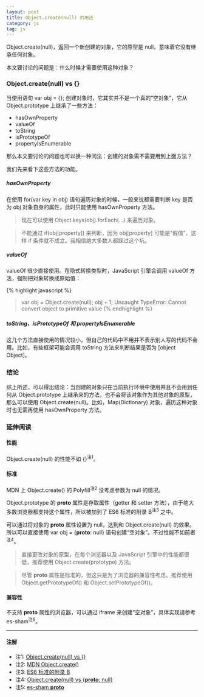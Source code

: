 ```yaml
---
layout: post
title: Object.create(null) 的用法
category: js
tag: js
---
```


Object.create(null)，返回一个新创建的对象，它的原型是 null，意味着它没有继承任何对象。

本文要讨论的问题是：什么时候才需要使用这种对象？

### Object.create(null) vs {}

当使用语句 var obj = {}; 创建对象时，它其实并不是一个真的“空对象”，它从 Object.prototype 上继承了一些方法：

  * hasOwnProperty
  * valueOf
  * toString
  * isPrototypeOf
  * propertyIsEnumerable

那么本文要讨论的问题也可以换一种问法：创建的对象需不需要用到上面方法？

我们先来看下这些方法的功能。

##### hasOwnProperty

在使用 for(var key in obj) 语句遍历对象的时候，一般来说都需要判断 key 是否为 obj 对象自身的属性，此时只能使用 hasOwnProperty 方法。

>现在可以使用 Object.keys(obj).forEach(...) 来遍历对象。

>不能通过 if(obj[property]) 来判断，因为 obj[property] 可能是"假值"，这样 if 条件就不成立。我相信绝大多数人都踩过这个坑。

##### valueOf

valueOf 很少直接使用。在隐式转换类型时，JavaScript 引擎会调用 valueOf 方法，强制把对象转换成原始值：

{% highlight javascript %}
> var obj = Object.create(null);
> obj + 1;
Uncaught TypeError: Cannot convert object to primitive value
{% endhighlight %}

##### toString、isPrototypeOf 和 propertyIsEnumerable

这几个方法直接使用的情况较小，但自己的代码中不用并不表示别人写的代码不会用。比如，有些框架可能会调用 toString 方法来判断结果是否为 [object Object]。

### 结论

综上所述，可以得出结论：当创建的对象只在当前执行环境中使用并且不会用到任何从 Object.prototype 上继承来的方法，也不会将该对象作为其他对象的原型，那么可以使用 Object.create(null)。比如，Map(Dictionary) 对象，遍历这种对象时也无需再使用 hasOwnProperty 方法。

### 延伸阅读

#### 性能

Object.create(null) 的性能不如 {}<sup>注1</sup>。

#### 标准

MDN 上 Object.create() 的 Polyfill<sup>注2</sup> 没考虑参数为 null 的情况。

Object.prototype 的 __proto__ 属性是存取属性（getter 和 setter 方法），由于绝大多数浏览器都支持这个属性，所以被加到了 ES6 标准的附录 B<sup>注3</sup> 之中。

可以通过将对象的 __proto__ 属性设置为 null，达到和 Object.create(null) 的效果。所以可以直接使用 var obj = {__proto__: null} 语句创建“空对象”。不过性能不如前者<sup>注4</sup>。

>直接更改对象的原型，在每个浏览器以及 JavaScript 引擎中的性能都很低，推荐使用 Object.create(prototype) 方法。

>尽管 __proto__ 属性是标准的，但这只是为了浏览器的兼容性考虑。推荐使用 Object.getPrototypeOf() 和 Object.setPrototypeOf()。


#### 兼容性

不支持 __proto__ 属性的浏览器，可以通过 iframe 来创建“空对象”，具体实现请参考 es-sham<sup>注5</sup>。

---

#### 注解
* 注1: [Object.create(null) vs {}](https://jsperf.com/object-create-null-vs-literal/2)
* 注2: [MDN Object.create()](https://developer.mozilla.org/en-US/docs/Web/JavaScript/Reference/Global_Objects/Object/create)
* 注3: [ES6 标准的附录 B](http://www.ecma-international.org/ecma-262/6.0/#sec-additional-properties-of-the-object.prototype-object)
* 注4: [Object.create(null) vs {__proto__: null}](https://jsperf.com/object-create-null-vs-literal/24)
* 注5: [es-sham __proto__](https://github.com/es-shims/es5-shim/blob/master/es5-sham.js#LC195)


[1]: http://stackoverflow.com/questions/32262809/is-it-bad-practice-to-use-object-createnull-versus
[2]: http://ferrante.pl/frontend/javascript/objectcreate-history-and-memory-leaks/
[3]: http://javascript.crockford.com/prototypal.html
[4]: http://www.devthought.com/2012/01/18/an-object-is-not-a-hash/
[5]: http://www.2ality.com/2012/01/objects-as-maps.html
[6]: http://hax.iteye.com/blog/1663476
[7]: https://www.nczonline.net/blog/2008/07/10/naked-javascript-objects/
